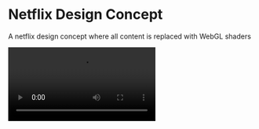 # Netflix Design Concept
A netflix design concept where all content is replaced with WebGL shaders

<video title="Demo" src="https://github.com/user-attachments/assets/45ba0f37-40b8-4429-850a-d32958d1e483" height="auto" width="auto"></video>



